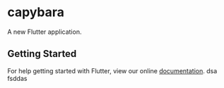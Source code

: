 # capybara

A new Flutter application.

## Getting Started

For help getting started with Flutter, view our online
[documentation](https://flutter.io/).
dsa
fsddas
